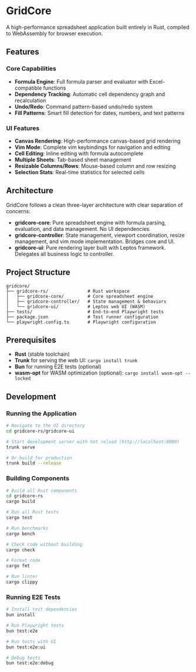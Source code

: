 # GridCore

A high-performance spreadsheet application built entirely in Rust, compiled to WebAssembly for browser execution.

## Features

### Core Capabilities
- **Formula Engine**: Full formula parser and evaluator with Excel-compatible functions
- **Dependency Tracking**: Automatic cell dependency graph and recalculation
- **Undo/Redo**: Command pattern-based undo/redo system
- **Fill Patterns**: Smart fill detection for dates, numbers, and text patterns

### UI Features
- **Canvas Rendering**: High-performance canvas-based grid rendering
- **Vim Mode**: Complete vim keybindings for navigation and editing
- **Cell Editing**: Inline editing with formula autocomplete
- **Multiple Sheets**: Tab-based sheet management
- **Resizable Columns/Rows**: Mouse-based column and row resizing
- **Selection Stats**: Real-time statistics for selected cells

## Architecture

GridCore follows a clean three-layer architecture with clear separation of concerns:

- **gridcore-core**: Pure spreadsheet engine with formula parsing, evaluation, and data management. No UI dependencies.
- **gridcore-controller**: State management, viewport coordination, resize management, and vim mode implementation. Bridges core and UI.
- **gridcore-ui**: Pure rendering layer built with Leptos framework. Delegates all business logic to controller.

## Project Structure

```
gridcore/
├── gridcore-rs/               # Rust workspace
│   ├── gridcore-core/         # Core spreadsheet engine
│   ├── gridcore-controller/   # State management & behaviors
│   └── gridcore-ui/           # Leptos web UI (WASM)
├── tests/                     # End-to-end Playwright tests
├── package.json               # Test runner configuration
└── playwright.config.ts       # Playwright configuration
```

## Prerequisites

- **Rust** (stable toolchain)
- **Trunk** for serving the web UI: `cargo install trunk`
- **Bun** for running E2E tests (optional)
- **wasm-opt** for WASM optimization (optional): `cargo install wasm-opt --locked`

## Development

### Running the Application

```bash
# Navigate to the UI directory
cd gridcore-rs/gridcore-ui

# Start development server with hot reload (http://localhost:8080)
trunk serve

# Or build for production
trunk build --release
```

### Building Components

```bash
# Build all Rust components
cd gridcore-rs
cargo build

# Run all Rust tests
cargo test

# Run benchmarks
cargo bench

# Check code without building
cargo check

# Format code
cargo fmt

# Run linter
cargo clippy
```

### Running E2E Tests

```bash
# Install test dependencies
bun install

# Run Playwright tests
bun test:e2e

# Run tests with UI
bun test:e2e:ui

# Debug tests
bun test:e2e:debug
```
